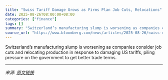 ```yaml
---
title: "Swiss Tariff Damage Grows as Firms Plan Job Cuts, Relocations"
date: 2025-08-26T08:00:00+08:00
categories: ["finance"]
tags: []
summary: "Switzerland’s manufacturing slump is worsening as companies consider job cuts and relocating production in response to damaging US tariffs, piling pressure on the government to get better trade terms."
source_url: "https://www.bloomberg.com/news/articles/2025-08-26/swiss-manufacturers-see-us-tariffs-worsening-a-downward-spiral"
---
```


Switzerland’s manufacturing slump is worsening as companies consider job cuts and relocating production in response to damaging US tariffs, piling pressure on the government to get better trade terms.

---

*来源: [原文链接](https://www.bloomberg.com/news/articles/2025-08-26/swiss-manufacturers-see-us-tariffs-worsening-a-downward-spiral)*
